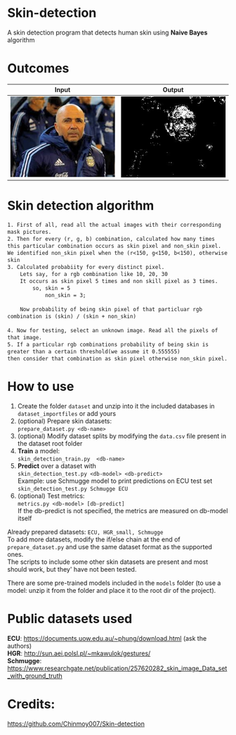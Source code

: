
# Skin-detection
A skin detection program that detects human skin using **Naive Bayes** algorithm

# Outcomes
Input         							|  Output
:-------------------------:|:-------------------------:
![](test/1.jpg)  |  ![](test/result.jpg)

# Skin detection algorithm
	1. First of all, read all the actual images with their corresponding mask pictures.
	2. Then for every (r, g, b) combination, calculated how many times this particular combination occurs as skin pixel and non_skin pixel.
	We identified non_skin pixel when the (r<150, g<150, b<150), otherwise skin
	3. Calculated probabiity for every distinct pixel.
		Lets say, for a rgb combination like 10, 20, 30
		It occurs as skin pixel 5 times and non skill pixel as 3 times.
			so, skin = 5
				non_skin = 3;

		Now probability of being skin pixel of that particluar rgb combination is (skin) / (skin + non_skin)
	
	4. Now for testing, select an unknown image. Read all the pixels of that image.
	5. If a particular rgb combinations probability of being skin is greater than a certain threshold(we assume it 0.555555)
	then consider that combination as skin pixel otherwise non_skin pixel. 


# How to use
1. Create the folder `dataset` and unzip into it the included databases in `dataset_importfiles` or add yours  
1. (optional) Prepare skin datasets:  
`prepare_dataset.py <db-name>`
1. (optional) Modify dataset splits by modifying the `data.csv` file present in the dataset root folder
1. **Train** a model:  
`skin_detection_train.py  <db-name>`
1. **Predict** over a dataset with  
`skin_detection_test.py <db-model> <db-predict>`  
Example: use Schmugge model to print predictions on ECU test set  
`skin_detection_test.py Schmugge ECU`
1. (optional) Test metrics:  
`metrics.py <db-model> [db-predict]`  
If the db-predict is not specified, the metrics are measured on db-model itself


Already prepared datasets: `ECU, HGR_small, Schmugge`  
To add more datasets, modify the if/else chain at the end of `prepare_dataset.py` and use the same dataset format as the
supported ones.  
The scripts to include some other skin datasets are present and most should work, but they' have not been tested.  
  
There are some pre-trained models included in the `models` folder (to use a model: unzip it from the folder and place it to the root dir of the project).

# Public datasets used
**ECU**: https://documents.uow.edu.au/~phung/download.html (ask the authors)  
**HGR**: http://sun.aei.polsl.pl/~mkawulok/gestures/  
**Schmugge**: https://www.researchgate.net/publication/257620282_skin_image_Data_set_with_ground_truth


# Credits:
https://github.com/Chinmoy007/Skin-detection
